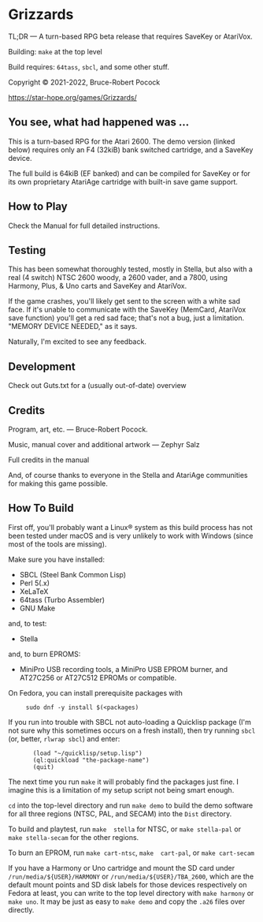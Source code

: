 Grizzards
=====================

TL;DR — A turn-based RPG beta release that requires SaveKey or AtariVox.


Building: `make` at the top level

Build requires: `64tass`, `sbcl`, and some other stuff.

Copyright © 2021-2022, Bruce-Robert Pocock



https://star-hope.org/games/Grizzards/



You see, what had happened was …
------------------

This is a turn-based RPG for the Atari 2600. The demo version (linked below)
requires only an F4 (32kiB) bank switched cartridge, and a SaveKey device.

The full build is 64kiB (EF banked) and can be compiled for SaveKey or for
its own proprietary AtariAge cartridge with built-in save game support.



How to Play
------------

Check the Manual for full detailed instructions.


Testing
---------

This has  been somewhat  thoroughly tested, mostly  in Stella,  but also
with a real (4 switch) NTSC 2600  woody, a 2600 vader, and a 7800, using
Harmony, Plus, & Uno carts and SaveKey and AtariVox.

If the game crashes,  you'll likely get sent to the  screen with a white
sad  face. If  it's unable  to  communicate with  the SaveKey  (MemCard,
AtariVox save  function) you'll get  a red sad  face; that's not  a bug,
just a limitation. "MEMORY DEVICE NEEDED," as it says.

Naturally, I'm excited to see any feedback.



Development
-----------

Check out Guts.txt for a (usually out-of-date) overview 



Credits
---------

Program, art, etc. — Bruce-Robert Pocock.

Music, manual cover and additional artwork — Zephyr Salz

Full credits in the manual

And, of course thanks to everyone in the Stella and AtariAge communities
for making this game possible.



How To Build
---------------

First off,  you'll probably want a  Linux® system as this  build process
has  not been  tested under  macOS  and is  very unlikely  to work  with
Windows (since most of the tools are missing).

Make sure you have installed:

* SBCL (Steel Bank Common Lisp)
* Perl 5(.x)
* XeLaTeX
* 64tass (Turbo Assembler)
* GNU Make

and, to test:
* Stella

and, to burn EPROMS:
* MiniPro USB recording tools, a  MiniPro USB EPROM burner, and AT27C256
  or AT27C512 EPROMs or compatible.
  
On Fedora, you can install prerequisite packages with

         sudo dnf -y install $(<packages)
         
If you run  into trouble with SBCL not auto-loading  a Quicklisp package
(I'm not  sure why this sometimes  occurs on a fresh  install), then try
running `sbcl` (or, better, `rlwrap sbcl`) and enter:

           (load "~/quicklisp/setup.lisp")
           (ql:quickload "the-package-name")
           (quit)
           
The  next  time you  run  `make`  it  will  probably find  the  packages
just fine. I imagine  this is a limitation of my  setup script not being
smart enough.

`cd` into the top-level directory and run `make demo` to build the demo
software  for  all  three  regions  (NTSC,  PAL,  and  SECAM)  into  the
`Dist` directory.

To build and playtest, run `make  stella` for NTSC, or `make stella-pal`
or `make stella-secam` for the other regions.

To  burn an  EPROM,  run  `make cart-ntsc`,  `make  cart-pal`, or  `make
cart-secam`

If you  have a  Harmony or  Uno cartridge  and mount  the SD  card under
`/run/media/${USER}/HARMONY` or `/run/media/${USER}/TBA_2600`, which are
the  default  mount  points  and   SD  disk  labels  for  those  devices
respectively  on  Fedora at  least,  you  can  write  to the  top  level
directory with `make harmony`  or `make uno`. It may be  just as easy to
`make demo` and copy the `.a26` files over directly.
